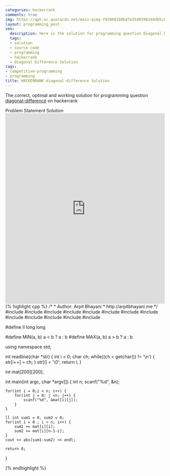 ```yaml
---
categories: hackerrank
comments: true
img: https://qph.ec.quoracdn.net/main-qimg-f939681b0b47e5540398244db5c8966f?convert_to_webp=true
layout: programming_post
seo:
  description: Here is the solution for programming question Diagonal Difference on hackerrank
  tags:
  - solution
  - source code
  - programming
  - hackerrank
  - Diagonal Difference Solution
tags:
- competitive-programming
- programming
title: HACKERRANK diagonal-difference Solution
---
```

The correct, optimal and working solution for programming question [diagonal-difference](https://www.hackerrank.com/challenges/diagonal-difference) on hackerrank

<div class="ui secondary pointing large menu">
  <a class="grey item" data-tab="problem-statement">
    Problem Statement
  </a>
  <a class="active item grey" data-tab="solution">
    Solution
  </a>
</div>
<div class="ui bottom attached tab" data-tab="problem-statement">
    <iframe src="https://www.hackerrank.com/challenges/diagonal-difference" width="100%" height="600px" style="overflow: scroll; border: none;"></iframe>
</div>
<div class="ui bottom attached active tab" data-tab="solution">
{% highlight cpp %}
/*
 *  Author: Arpit Bhayani
 *  http://arpitbhayani.me
 */
#include <cmath>
#include <cstdio>
#include <cstdlib>
#include <climits>
#include <deque>
#include <iostream>
#include <list>
#include <limits>
#include <map>
#include <queue>
#include <set>
#include <stack>
#include <vector>

#define ll long long

#define MIN(a, b) a < b ? a : b
#define MAX(a, b) a > b ? a : b

using namespace std;

int readline(char *str) {
    int i = 0;
    char ch;
    while((ch = getchar()) != '\n') {
        str[i++] = ch;
    }
    str[i] = '\0';
    return i;
}

int mat[200][200];

int main(int argc, char *argv[]) {
    int n;
    scanf("%d", &n);

    for(int i = 0;i < n; i++) {
        for(int j = 0; j <n; j++) {
            scanf("%d", &mat[i][j]);
        }
    }

    ll int sum1 = 0, sum2 = 0;
    for(int i = 0 ; i < n; i++) {
        sum1 += mat[i][i];
        sum2 += mat[i][n-1-i];
    }
    cout << abs(sum1-sum2) << endl;

    return 0;
}

{% endhighlight %}
</div>
